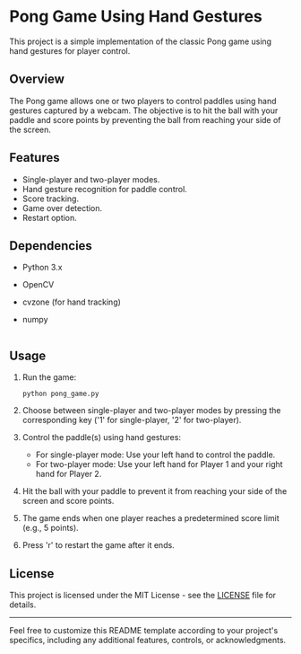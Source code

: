 # Pong Game Using Hand Gestures

This project is a simple implementation of the classic Pong game using hand gestures for player control.

## Overview

The Pong game allows one or two players to control paddles using hand gestures captured by a webcam. The objective is to hit the ball with your paddle and score points by preventing the ball from reaching your side of the screen.

## Features

- Single-player and two-player modes.
- Hand gesture recognition for paddle control.
- Score tracking.
- Game over detection.
- Restart option.

## Dependencies

- Python 3.x
- OpenCV
- cvzone (for hand tracking)
- numpy

  ```

## Usage

1. Run the game:

   ```
   python pong_game.py
   ```

2. Choose between single-player and two-player modes by pressing the corresponding key ('1' for single-player, '2' for two-player).

3. Control the paddle(s) using hand gestures:
   - For single-player mode: Use your left hand to control the paddle.
   - For two-player mode: Use your left hand for Player 1 and your right hand for Player 2.

4. Hit the ball with your paddle to prevent it from reaching your side of the screen and score points.

5. The game ends when one player reaches a predetermined score limit (e.g., 5 points).

6. Press 'r' to restart the game after it ends.


## License

This project is licensed under the MIT License - see the [LICENSE](LICENSE) file for details.

---

Feel free to customize this README template according to your project's specifics, including any additional features, controls, or acknowledgments.

